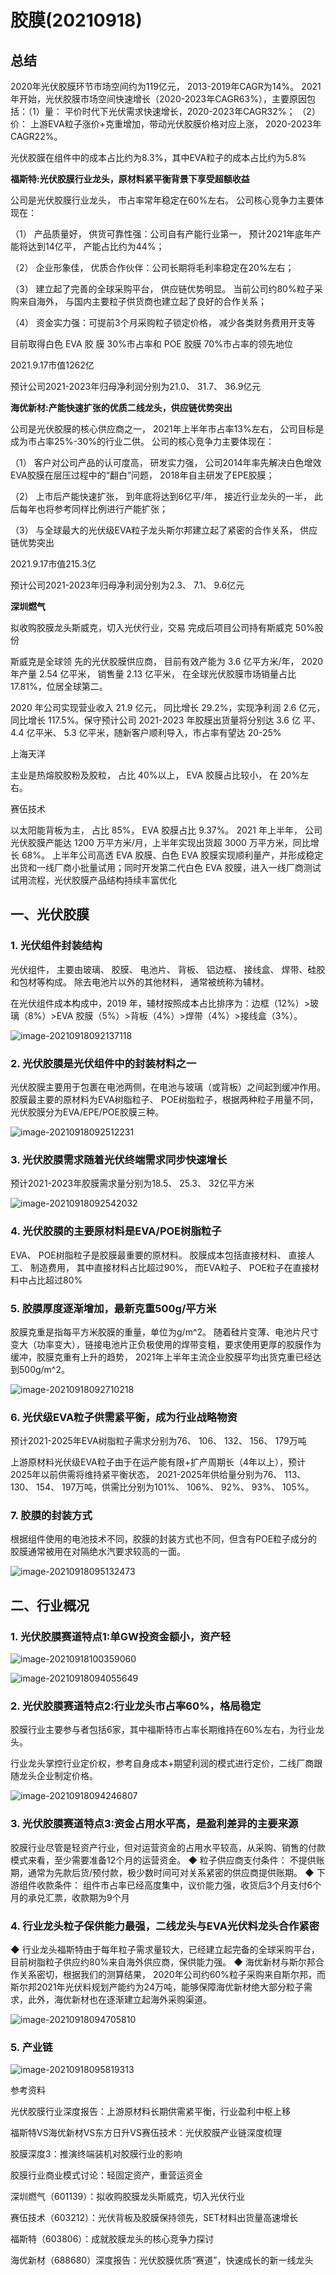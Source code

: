 # 胶膜(20210918)



## 总结

2020年光伏胶膜环节市场空间约为119亿元， 2013-2019年CAGR为14%。
2021年开始，光伏胶膜市场空间快速增长（2020-2023年CAGR63%），主要原因包括：（1）量： 平价时代下光伏需求快速增长，2020-2023年CAGR32%； （2）价： 上游EVA粒子涨价+克重增加，带动光伏胶膜价格对应上涨， 2020-2023年CAGR22%。  



光伏胶膜在组件中的成本占比约为8.3%，其中EVA粒子的成本占比约为5.8%  



**福斯特:光伏胶膜行业龙头，原材料紧平衡背景下享受超额收益**

公司是光伏胶膜行业龙头， 市占率常年稳定在60%左右。 公司核心竞争力主要体现在： 

（1） 产品质量好， 供货可靠性强：公司自有产能行业第一， 预计2021年底年产能将达到14亿平， 产能占比约为44%； 

（2） 企业形象佳， 优质合作伙伴：公司长期将毛利率稳定在20%左右； 

（3） 建立起了完善的全球采购平台， 供应链优势明显。 当前公司约80%粒子采购来自海外， 与国内主要粒子供货商也建立起了良好的合作关系； 

（4） 资金实力强：可提前3个月采购粒子锁定价格， 减少各类财务费用开支等  

目前取得白色 EVA 胶 膜 30%市占率和 POE 胶膜 70%市占率的领先地位

2021.9.17市值1262亿

预计公司2021-2023年归母净利润分别为21.0、 31.7、 36.9亿元  



**海优新材:产能快速扩张的优质二线龙头，供应链优势突出**

公司是光伏胶膜的核心供应商之一， 2021年上半年市占率13%左右， 公司目标是成为市占率25%-30%的行业二供。 公司的核心竞争力主要体现在： 

（1） 客户对公司产品的认可度高， 研发实力强， 公司2014年率先解决白色增效EVA胶膜在层压过程中的“翻白”问题， 2018年自主研发了EPE胶膜； 

（2） 上市后产能快速扩张， 到年底将达到6亿平/年， 接近行业龙头的一半， 此后每年也将参考同样比例进行产能扩张； 

（3） 与全球最大的光伏级EVA粒子龙头斯尔邦建立起了紧密的合作关系， 供应链优势突出  

2021.9.17市值215.3亿

预计公司2021-2023年归母净利润分别为2.3、 7.1、 9.6亿元  



**深圳燃气**

拟收购胶膜龙头斯威克，切入光伏行业，交易 完成后项目公司持有斯威克 50%股份

斯威克是全球领 先的光伏胶膜供应商， 目前有效产能为 3.6 亿平方米/年， 2020 年产量 2.54 亿平米， 销售量 2.13 亿平米， 在全球光伏胶膜市场销量占比 17.81%，位居全球第二。

2020 年公司实现营业收入 21.9 亿元， 同比增长 29.2%，实现净利润 2.6 亿元， 同比增长 117.5%。保守预计公司 2021-2023 年胶膜出货量将分别达 3.6 亿 平、 4.4 亿平米、 5.3 亿平米，随新客户顺利导入，市占率有望达 20-25%



上海天洋

主业是热熔胶胶粉及胶粒， 占比 40%以上， EVA 胶膜占比较小， 在 20%左右。



赛伍技术

以太阳能背板为主， 占比 85%， EVA 胶膜占比 9.37%。  2021 年上半年， 公司光伏胶膜产能达 1200 万平方米/月，上半年实现出货超 3000 万平方米，同比增长 68%。 上半年公司高透 EVA 胶膜、白色 EVA 胶膜实现顺利量产，并形成稳定出货和一线厂商小批量试用；同时开发第二代白色 EVA 胶膜，进入一线厂商测试试用流程，光伏胶膜产品结构持续丰富优化  





## 一、光伏胶膜

### 1. 光伏组件封装结构

光伏组件， 主要由玻璃、 胶膜、 电池片、 背板、 铝边框、 接线盒、 焊带、硅胶和包材等构成。 除去电池片以外的其他材料， 通常被统称为辅材。 

在光伏组件成本构成中，2019 年，辅材按照成本占比排序为：边框（12%）>玻璃（8%）>EVA 胶膜（5%）>背板（4%）>焊带（4%）>接线盒（3%）。  

 

![image-20210918092137118](胶膜(20210918).assets/image-20210918092137118.png)



### 2. 光伏胶膜是光伏组件中的封装材料之一

光伏胶膜主要用于包裹在电池两侧，在电池与玻璃（或背板）之间起到缓冲作用。
胶膜最主要的原材料为EVA树脂粒子、 POE树脂粒子，根据两种粒子用量不同，光伏胶膜分为EVA/EPE/POE胶膜三种。  

![image-20210918092512231](胶膜(20210918).assets/image-20210918092512231.png)



### 3. 光伏胶膜需求随着光伏终端需求同步快速增长

预计2021-2023年胶膜需求量分别为18.5、 25.3、 32亿平方米  

![image-20210918092542032](胶膜(20210918).assets/image-20210918092542032.png)

### 4. 光伏胶膜的主要原材料是EVA/POE树脂粒子

EVA、 POE树脂粒子是胶膜最重要的原材料。 胶膜成本包括直接材料、 直接人工、 制造费用， 其中直接材料占比超过90%， 而EVA粒子、 POE粒子在直接材料中占比超过80%  



### 5. 胶膜厚度逐渐增加，最新克重500g/平方米

胶膜克重是指每平方米胶膜的重量，单位为g/m^2。 随着硅片变薄、电池片尺寸变大（功率变大），链接电池片正负极使用的焊带变粗，要求使用更厚的胶膜作为缓冲，胶膜克重有上升的趋势， 2021年上半年主流企业胶膜平均出货克重已经达到500g/m^2。  

![image-20210918092710218](胶膜(20210918).assets/image-20210918092710218.png)



### 6. 光伏级EVA粒子供需紧平衡，成为行业战略物资

预计2021-2025年EVA树脂粒子需求分别为76、 106、 132、 156、 179万吨  

上游原材料光伏级EVA粒子由于在运产能有限+扩产周期长（4年以上），预计2025年以前供需将维持紧平衡状态， 2021-2025年供给量分别为76、 113、 130、 154、 197万吨，供需比分别为101%、 106%、 92%、 93%、 105%。   



### 7. 胶膜的封装方式  

根据组件使用的电池技术不同，胶膜的封装方式也不同，但含有POE粒子成分的胶膜通常被用在对隔绝水汽要求较高的一面。  

![image-20210918095132473](胶膜(20210918).assets/image-20210918095132473.png)



## 二、行业概况

### 1. 光伏胶膜赛道特点1:单GW投资金额小，资产轻

![image-20210918100359060](胶膜(20210918).assets/image-20210918100359060.png)



![image-20210918094055649](胶膜(20210918).assets/image-20210918094055649.png)

### 2. 光伏胶膜赛道特点2:行业龙头市占率60%，格局稳定

胶膜行业主要参与者包括6家，其中福斯特市占率长期维持在60%左右，为行业龙头。  

行业龙头掌控行业定价权，参考自身成本+期望利润的模式进行定价，二线厂商跟随龙头企业制定价格。  

![image-20210918094246807](胶膜(20210918).assets/image-20210918094246807.png)



### 3. 光伏胶膜赛道特点3:资金占用水平高，是盈利差异的主要来源

胶膜行业尽管是轻资产行业，但对运营资金的占用水平较高，从采购、销售的付款模式来看，至少需要准备12个月的运营资金。
◆ 粒子供应商支付条件： 不提供账期，通常为先款后货/预付款，极少数时间可对关系紧密的供应商提供账期。
◆ 下游组件收款条件： 组件市占率已经高度集中，议价能力强，收货后3个月支付6个月的承兑汇票，收款期为9个月  

### 4. 行业龙头粒子保供能力最强，二线龙头与EVA光伏料龙头合作紧密

◆ 行业龙头福斯特由于每年粒子需求量较大，已经建立起完备的全球采购平台，目前树脂粒子供应约80%来自海外供应商，保供能力强。
◆ 海优新材与斯尔邦合作关系密切，根据我们的测算结果， 2020年公司约60%粒子采购来自斯尔邦，而斯尔邦2021年光伏料规划产能约为24万吨，能够保障海优新材绝大部分粒子需求，此外，海优新材也在逐渐建立起海外采购渠道。  

![image-20210918094705810](胶膜(20210918).assets/image-20210918094705810.png)





### 5. 产业链

![image-20210918095819313](胶膜(20210918).assets/image-20210918095819313.png)





参考资料

光伏胶膜行业深度报告：上游原材料长期供需紧平衡，行业盈利中枢上移

福斯特VS海优新材VS东方日升VS赛伍技术：光伏胶膜产业链深度梳理

胶膜深度3：推演终端装机对胶膜行业的影响

胶膜行业商业模式讨论：轻固定资产，重营运资金

深圳燃气（601139）：拟收购胶膜龙头斯威克，切入光伏行业

赛伍技术（603212）：光伏背板及胶膜保持领先，SET材料出货量高速增长

福斯特（603806）：成就胶膜龙头的核心竞争力探讨

海优新材（688680）深度报告：光伏胶膜优质“赛道”，快速成长的新一线龙头
